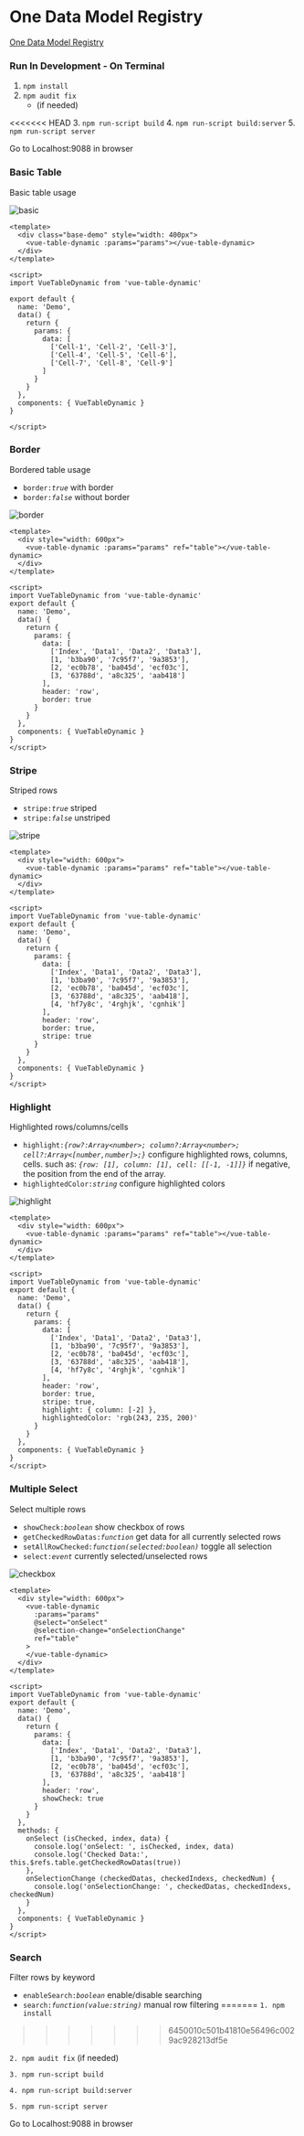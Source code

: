 # One Data Model Registry

[One Data Model Registry](https://one-data-model.github.io/prototype-registry/)

### Run In Development - On Terminal
1. ```npm install```
2. ```npm audit fix```
   * (if needed)

<<<<<<< HEAD
3. ```npm run-script build```
4. ```npm run-script build:server```
5. ```npm run-script server```

Go to Localhost:9088 in browser

### Basic Table

Basic table usage

![basic](./docs/images/basic.png)

```
<template>
  <div class="base-demo" style="width: 400px">
    <vue-table-dynamic :params="params"></vue-table-dynamic>
  </div>
</template>

<script>
import VueTableDynamic from 'vue-table-dynamic'

export default {
  name: 'Demo',
  data() {
    return {
      params: {
        data: [
          ['Cell-1', 'Cell-2', 'Cell-3'],
          ['Cell-4', 'Cell-5', 'Cell-6'],
          ['Cell-7', 'Cell-8', 'Cell-9']
        ]
      }
    }
  },
  components: { VueTableDynamic }
}

</script>
```

### Border

Bordered table usage

- `border:`_`true`_ with border
- `border:`_`false`_ without border

![border](./docs/images/border.png)

```
<template>
  <div style="width: 600px">
    <vue-table-dynamic :params="params" ref="table"></vue-table-dynamic>
  </div>
</template>

<script>
import VueTableDynamic from 'vue-table-dynamic'
export default {
  name: 'Demo',
  data() {
    return {
      params: {
        data: [
          ['Index', 'Data1', 'Data2', 'Data3'],
          [1, 'b3ba90', '7c95f7', '9a3853'],
          [2, 'ec0b78', 'ba045d', 'ecf03c'],
          [3, '63788d', 'a8c325', 'aab418']
        ],
        header: 'row',
        border: true
      }
    }
  },
  components: { VueTableDynamic }
}
</script>
```

### Stripe

Striped rows

- `stripe:`_`true`_ striped
- `stripe:`_`false`_ unstriped

![stripe](./docs/images/stripe.png)

```
<template>
  <div style="width: 600px">
    <vue-table-dynamic :params="params" ref="table"></vue-table-dynamic>
  </div>
</template>

<script>
import VueTableDynamic from 'vue-table-dynamic'
export default {
  name: 'Demo',
  data() {
    return {
      params: {
        data: [
          ['Index', 'Data1', 'Data2', 'Data3'],
          [1, 'b3ba90', '7c95f7', '9a3853'],
          [2, 'ec0b78', 'ba045d', 'ecf03c'],
          [3, '63788d', 'a8c325', 'aab418'],
          [4, 'hf7y8c', '4rghjk', 'cgnhik']
        ],
        header: 'row',
        border: true,
        stripe: true
      }
    }
  },
  components: { VueTableDynamic }
}
</script>
```

### Highlight

Highlighted rows/columns/cells

- `highlight:`_`{row?:Array<number>; column?:Array<number>; cell?:Array<[number,number]>;}`_ configure highlighted rows, columns, cells. such as: _`{row: [1], column: [1], cell: [[-1, -1]]}`_ if negative, the position from the end of the array.
- `highlightedColor:`_`string`_ configure highlighted colors

![highlight](./docs/images/highlight.png)

```
<template>
  <div style="width: 600px">
    <vue-table-dynamic :params="params" ref="table"></vue-table-dynamic>
  </div>
</template>

<script>
import VueTableDynamic from 'vue-table-dynamic'
export default {
  name: 'Demo',
  data() {
    return {
      params: {
        data: [
          ['Index', 'Data1', 'Data2', 'Data3'],
          [1, 'b3ba90', '7c95f7', '9a3853'],
          [2, 'ec0b78', 'ba045d', 'ecf03c'],
          [3, '63788d', 'a8c325', 'aab418'],
          [4, 'hf7y8c', '4rghjk', 'cgnhik']
        ],
        header: 'row',
        border: true,
        stripe: true,
        highlight: { column: [-2] },
        highlightedColor: 'rgb(243, 235, 200)'
      }
    }
  },
  components: { VueTableDynamic }
}
</script>
```

### Multiple Select

Select multiple rows

- `showCheck:`_`boolean`_ show checkbox of rows
- `getCheckedRowDatas:`_`function`_ get data for all currently selected rows
- `setAllRowChecked:`_`function(selected:boolean)`_ toggle all selection
- `select:`_`event`_ currently selected/unselected rows

![checkbox](./docs/images/checkbox.png)

```
<template>
  <div style="width: 600px">
    <vue-table-dynamic
      :params="params"
      @select="onSelect"
      @selection-change="onSelectionChange"
      ref="table"
    >
    </vue-table-dynamic>
  </div>
</template>

<script>
import VueTableDynamic from 'vue-table-dynamic'
export default {
  name: 'Demo',
  data() {
    return {
      params: {
        data: [
          ['Index', 'Data1', 'Data2', 'Data3'],
          [1, 'b3ba90', '7c95f7', '9a3853'],
          [2, 'ec0b78', 'ba045d', 'ecf03c'],
          [3, '63788d', 'a8c325', 'aab418']
        ],
        header: 'row',
        showCheck: true
      }
    }
  },
  methods: {
    onSelect (isChecked, index, data) {
      console.log('onSelect: ', isChecked, index, data)
      console.log('Checked Data:', this.$refs.table.getCheckedRowDatas(true))
    },
    onSelectionChange (checkedDatas, checkedIndexs, checkedNum) {
      console.log('onSelectionChange: ', checkedDatas, checkedIndexs, checkedNum)
    }
  },
  components: { VueTableDynamic }
}
</script>
```

### Search

Filter rows by keyword

- `enableSearch:`_`boolean`_ enable/disable searching
- `search:`_`function(value:string)`_ manual row filtering
=======
`1. npm install`
>>>>>>> 6450010c501b41810e56496c0029ac928213df5e

`2. npm audit fix`
(if needed)

`3. npm run-script build`

`4. npm run-script build:server`

`5. npm run-script server`

Go to Localhost:9088 in browser
